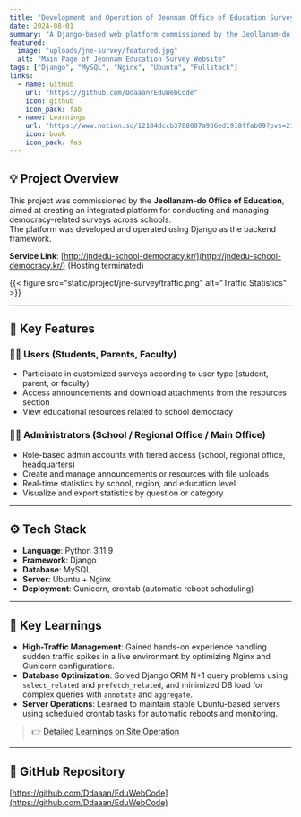 ```yaml
---
title: "Development and Operation of Jeonnam Office of Education Survey Website"
date: 2024-08-01
summary: "A Django-based web platform commissioned by the Jeollanam-do Office of Education, enabling integrated management of school democracy surveys with statistical and administrative functions."
featured:
  image: "uploads/jne-survey/featured.jpg"
  alt: "Main Page of Jeonnam Education Survey Website"
tags: ["Django", "MySQL", "Nginx", "Ubuntu", "Fullstack"]
links:
  - name: GitHub
    url: "https://github.com/Ddaaan/EduWebCode"
    icon: github
    icon_pack: fab
  - name: Learnings
    url: "https://www.notion.so/12184dccb3788007a936ed1918ffab09?pvs=21"
    icon: book
    icon_pack: fas
---
```


## 💡 Project Overview
This project was commissioned by the **Jeollanam-do Office of Education**, aimed at creating an integrated platform for conducting and managing democracy-related surveys across schools.  
The platform was developed and operated using Django as the backend framework.

**Service Link**: [http://jndedu-school-democracy.kr/](http://jndedu-school-democracy.kr/) (Hosting terminated)

{{< figure src="static/project/jne-survey/traffic.png" alt="Traffic Statistics" >}}

---

## 🌟 Key Features
### 👩‍🏫 Users (Students, Parents, Faculty)
- Participate in customized surveys according to user type (student, parent, or faculty)  
- Access announcements and download attachments from the resources section  
- View educational resources related to school democracy  

### 🧑‍💻 Administrators (School / Regional Office / Main Office)
- Role-based admin accounts with tiered access (school, regional office, headquarters)  
- Create and manage announcements or resources with file uploads  
- Real-time statistics by school, region, and education level  
- Visualize and export statistics by question or category  

---

## ⚙️ Tech Stack
- **Language**: Python 3.11.9  
- **Framework**: Django  
- **Database**: MySQL  
- **Server**: Ubuntu + Nginx  
- **Deployment**: Gunicorn, crontab (automatic reboot scheduling)

---

## 🧠 Key Learnings
- **High-Traffic Management**: Gained hands-on experience handling sudden traffic spikes in a live environment by optimizing Nginx and Gunicorn configurations.  
- **Database Optimization**: Solved Django ORM N+1 query problems using `select_related` and `prefetch_related`, and minimized DB load for complex queries with `annotate` and `aggregate`.  
- **Server Operations**: Learned to maintain stable Ubuntu-based servers using scheduled crontab tasks for automatic reboots and monitoring.

> 👉 [Detailed Learnings on Site Operation](https://www.notion.so/12184dccb3788007a936ed1918ffab09?pvs=21)

---

## 🔗 GitHub Repository
[https://github.com/Ddaaan/EduWebCode](https://github.com/Ddaaan/EduWebCode)
